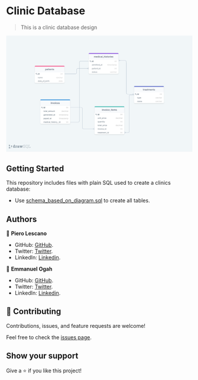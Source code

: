 # Clinic Database

 > This is a clinic database design

![Clinic Database Schema](clinic_diagram.png)

## Getting Started

This repository includes files with plain SQL used to create a clinics database:

- Use [schema_based_on_diagram.sql](./schema_based_on_diagram.sql) to create all tables.


## Authors

👤 **Piero Lescano**

- GitHub: [GitHub](https://github.com/piero-vic).
- Twitter: [Twitter](https://twitter.com/v1ccenzo).
- LinkedIn: [Linkedin](https://www.linkedin.com/in/piero-lescano).

👤 **Emmanuel Ogah**

- GitHub: [GitHub](https://github.com/Emmy-github-webdev).
- Twitter: [Twitter](https://twitter.com/OgaemmanuelOga).
- LinkedIn: [Linkedin](https://www.linkedin.com/in/emmanuel-oga-16171584/).


## 🤝 Contributing

Contributions, issues, and feature requests are welcome!

Feel free to check the [issues page](https://github.com/piero-vic/clinic_database/issues).

## Show your support

Give a ⭐️ if you like this project!
